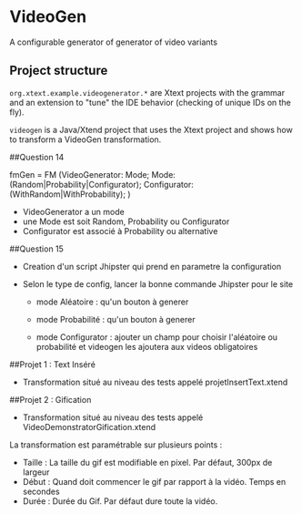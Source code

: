 # VideoGen

A configurable generator of generator of video variants 

## Project structure

`org.xtext.example.videogenerator.*` are Xtext projects with the grammar and an extension to "tune" the IDE behavior (checking of unique IDs on the fly). 

`videogen` is a Java/Xtend project that uses the Xtext project and shows how to transform a VideoGen transformation.  

##Question 14

fmGen = FM (VideoGenerator: Mode; Mode: (Random|Probability|Configurator); Configurator: (WithRandom|WithProbability); ) 

* VideoGenerator a un mode 
* une Mode est soit Random, Probability ou Configurator
* Configurator est associé à Probability ou alternative

##Question 15
* Creation d'un script Jhipster qui prend en parametre la configuration

* Selon le type de config, lancer la bonne commande Jhipster pour le site 

	* mode Aléatoire : qu'un bouton à generer
	
	* mode Probabilité : qu'un bouton à generer
	
	* mode Configurator : ajouter un champ pour choisir l'aléatoire ou probabilité et videogen les ajoutera aux videos 		obligatoires
	
##Projet 1 : Text Inséré 
* Transformation situé au niveau des tests appelé projetInsertText.xtend 

##Projet 2 : Gification
* Transformation situé au niveau des tests appelé VideoDemonstratorGification.xtend

La transformation est paramétrable sur plusieurs points : 
* Taille : La taille du gif est modifiable en pixel. Par défaut, 300px de largeur
* Début : Quand doit commencer le gif par rapport à la vidéo. Temps en secondes
* Durée : Durée du Gif. Par défaut dure toute la vidéo.
